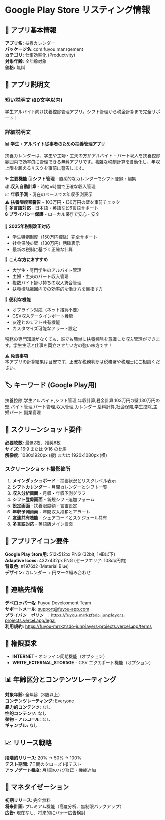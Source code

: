 # Google Play Store リスティング情報

## 📱 アプリ基本情報

**アプリ名:** 扶養カレンダー  
**パッケージ名:** com.fuyou.management  
**カテゴリ:** 仕事効率化 (Productivity)  
**対象年齢:** 全年齢対象  
**価格:** 無料  

## 📝 アプリ説明文

### 短い説明文 (80文字以内)
学生アルバイト向け扶養控除管理アプリ。シフト管理から税金計算まで完全サポート！

### 詳細説明文

**📊 学生・アルバイト従事者のための扶養管理アプリ**

扶養カレンダーは、学生や主婦・主夫の方がアルバイト・パート収入を扶養控除範囲内で効率的に管理できる無料アプリです。複雑な税制計算を自動化し、年収上限を超えるリスクを事前に警告します。

**✨ 主要機能**
🗓️ **シフト管理** - 直感的なカレンダーでシフト登録・編集  
💰 **収入自動計算** - 時給×時間で正確な収入管理  
📈 **年収予測** - 現在のペースでの年収予測表示  
⚠️ **扶養限度額警告** - 103万円・130万円の壁を事前チェック  
📱 **多言語対応** - 日本語・英語など6言語サポート  
🔒 **プライバシー保護** - ローカル保存で安心・安全  

**🎯 2025年税制改正対応**
- 学生特例制度（150万円控除）完全サポート
- 社会保険の壁（130万円）明確表示
- 最新の税制に基づく正確な計算

**👥 こんな方におすすめ**
- 大学生・専門学生のアルバイト管理
- 主婦・主夫のパート収入管理  
- 複数バイト掛け持ちの収入統合管理
- 扶養控除範囲内での効率的な働き方を目指す方

**🔧 便利な機能**
- オフライン対応（ネット接続不要）
- CSV収入データインポート機能  
- 友達とのシフト共有機能
- カスタマイズ可能なアラート設定

税務の専門知識がなくても、誰でも簡単に扶養控除を意識した収入管理ができます。学生生活と仕事を両立させたい方の強い味方です！

**⚠️ 免責事項**  
本アプリの計算結果は目安です。正確な税務判断は税務署や税理士にご相談ください。

## 🏷️ キーワード (Google Play用)

扶養控除,学生アルバイト,シフト管理,年収計算,税金計算,103万円の壁,130万円の壁,バイト管理,パート管理,収入管理,カレンダー,給料計算,社会保険,学生控除,主婦パート,副業管理

## 📸 スクリーンショット要件

**必要枚数:** 最低2枚、推奨8枚  
**サイズ:** 16:9 または 9:16 の比率  
**解像度:** 1080x1920px (縦) または 1920x1080px (横)

### スクリーンショット撮影箇所
1. **メインダッシュボード** - 扶養状況とリスクレベル表示
2. **シフトカレンダー** - 月間カレンダーとシフト一覧
3. **収入分析画面** - 月収・年収予測グラフ  
4. **シフト登録画面** - 新規シフト追加フォーム
5. **設定画面** - 扶養限度額・言語設定
6. **年収予測画面** - 年間収入推移とアラート
7. **友達共有機能** - シェアコードとスケジュール共有
8. **多言語対応** - 英語版メイン画面

## 🎨 アプリアイコン要件

**Google Play Store用:** 512x512px PNG (32bit, 1MB以下)  
**Adaptive Icons:** 432x432px PNG (セーフエリア: 108dp円内)  
**背景色:** #1976d2 (Material Blue)  
**デザイン:** カレンダー + 円マーク組み合わせ

## 📧 連絡先情報

**デベロッパー名:** Fuyou Development Team  
**サポートメール:** support@fuyou-app.com  
**プライバシーポリシー:** https://fuyou-mrrkzfsdo-junp1ayers-projects.vercel.app/legal  
**利用規約:** https://fuyou-mrrkzfsdo-junp1ayers-projects.vercel.app/terms  

## 🔐 権限要求

- **INTERNET** - オンライン同期機能（オプション）
- **WRITE_EXTERNAL_STORAGE** - CSV エクスポート機能（オプション）

## 📊 年齢区分とコンテンツレーティング

**対象年齢:** 全年齢（3歳以上）  
**コンテンツレーティング:** Everyone  
**暴力的コンテンツ:** なし  
**性的コンテンツ:** なし  
**薬物・アルコール:** なし  
**ギャンブル:** なし  

## 📈 リリース戦略

**段階的リリース:** 20% → 50% → 100%  
**テスト期間:** 7日間のクローズドβテスト  
**アップデート頻度:** 月1回のバグ修正・機能追加  

## 💸 マネタイゼーション

**初期リリース:** 完全無料  
**将来計画:** プレミアム機能（高度分析、無制限バックアップ）  
**広告:** 現在なし、将来的にバナー広告検討